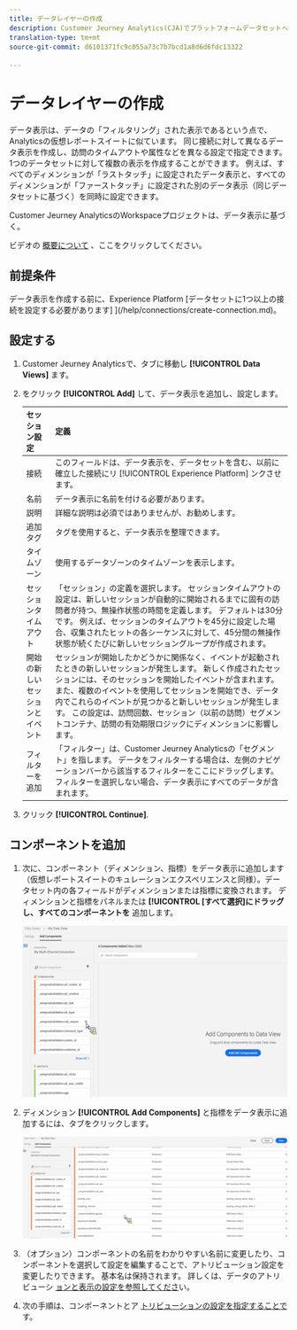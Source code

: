 ```yaml
---
title: データレイヤーの作成
description: Customer Jeurney Analytics(CJA)でプラットフォームデータセットへの表示を作成する方法について説明します。
translation-type: tm+mt
source-git-commit: d6101371fc9c055a73c7b7bcd1a8d6d6fdc13322

---
```



# データレイヤーの作成

データ表示は、データの「フィルタリング」された表示であるという点で、Analyticsの仮想レポートスイートに似ています。 同じ接続に対して異なるデータ表示を作成し、訪問のタイムアウトや属性などを異なる設定で指定できます。 1つのデータセットに対して複数の表示を作成することができます。 例えば、すべてのディメンションが「ラストタッチ」に設定されたデータ表示と、すべてのディメンションが「ファーストタッチ」に設定された別のデータ表示（同じデータセットに基づく）を同時に設定できます。

Customer Jeurney AnalyticsのWorkspaceプロジェクトは、データ表示に基づく。

ビデオの [概要について](https://docs.adobe.com/content/help/en/platform-learn/tutorials/cja/basic-configuration-for-data-views.html) 、ここをクリックしてください。

## 前提条件

データ表示を作成する前に、Experience Platform [データセットに1つ以上の接続を設定する必要があります] ](/help/connections/create-connection.md)。

## 設定する

1. Customer Jeurney Analyticsで、タブに移動し **[!UICONTROL Data Views]** ます。

1. をクリック **[!UICONTROL Add]** して、データ表示を追加し、設定します。

   | セッション設定 | 定義 |
   |---|---|
   | 接続 | このフィールドは、データ表示を、データセットを含む、以前に確立した接続にリ [!UICONTROL Experience Platform] ンクさせます。 |
   | 名前 | データ表示に名前を付ける必要があります。 |
   | 説明 | 詳細な説明は必須ではありませんが、お勧めします。 |
   | 追加タグ | タグを使用すると、データ表示を整理できます。 |
   | タイムゾーン | 使用するデータゾーンのタイムゾーンを表示します。 |
   | セッションタイムアウト | 「セッション」の定義を選択します。 セッションタイムアウトの設定は、新しいセッションが自動的に開始されるまでに固有の訪問者が持つ、無操作状態の時間を定義します。 デフォルトは30分です。 例えば、セッションのタイムアウトを45分に設定した場合、収集されたヒットの各シーケンスに対して、45分間の無操作状態が続くたびに新しいセッショングループが作成されます。 <!--This setting impacts not only your visit counts, but also how visit segment containers are evaluated, and the visit expiration logic for any eVars expiring on visit. Decreasing the session timeout will likely increase the total number of visits in your reporting, while increasing the visit timeout will likely decrease the total number of visits in your reporting. This needs to be reviewed.--> |
   | 開始の新しいセッションとイベント | セッションが開始したかどうかに関係なく、イベントが起動されたときの新しいセッションが発生します。 新しく作成されたセッションには、そのセッションを開始したイベントが含まれます。 また、複数のイベントを使用してセッションを開始でき、データ内でこれらのイベントが見つかると新しいセッションが発生します。 この設定は、訪問回数、セッション（以前の訪問）セグメントコンテナ、訪問の有効期限ロジックにディメンションに影響します。 |
   | フィルターを追加 | 「フィルター」は、Customer Jeurney Analyticsの「セグメント」を指します。 データをフィルターする場合は、左側のナビゲーションバーから該当するフィルターをここにドラッグします。 フィルターを選択しない場合、データ表示にすべてのデータが含まれます。 |

1. クリック **[!UICONTROL Continue]**.

## コンポーネントを追加

1. 次に、コンポーネント（ディメンション、指標）をデータ表示に追加します（仮想レポートスイートのキュレーションエクスペリエンスと同様）。データセット内の各フィールドがディメンションまたは指標に変換されます。 ディメンションと指標をパネルまたは **[!UICONTROL [すべて選択]にドラッグし、すべてのコンポーネントを** 追加します。

   ![](assets/add-all-components.png)

1. ディメンション **[!UICONTROL Add Components]** と指標をデータ表示に追加するには、タブをクリックします。

   ![](assets/add-all-components2.png)

1. （オプション）コンポーネントの名前をわかりやすい名前に変更したり、コンポーネントを選択して設定を編集することで、アトリビューション設定を変更したりできます。 基本名は保持されます。 詳しくは、データのアトリビューシ [ョンと表示の設定を参照してくださ](/help/data-views/configure-dataviews.md)い。

1. 次の手順は、コンポーネントとア [トリビューションの設定を指定することで](/help/data-views/configure-dataviews.md)す。